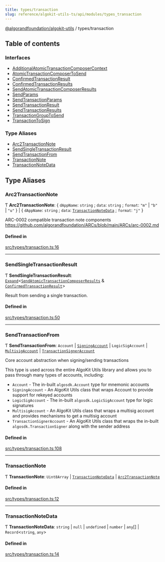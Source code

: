 ```yaml
---
title: types/transaction
slug: reference/algokit-utils-ts/api/modules/types_transaction
---
```

[@algorandfoundation/algokit-utils](/reference/algokit-utils-ts/api/overview) / types/transaction



## Table of contents

### Interfaces

- [AdditionalAtomicTransactionComposerContext](/reference/algokit-utils-ts/api/interfaces/types_transactionadditionalatomictransactioncomposercontext/)
- [AtomicTransactionComposerToSend](/reference/algokit-utils-ts/api/interfaces/types_transactionatomictransactioncomposertosend/)
- [ConfirmedTransactionResult](/reference/algokit-utils-ts/api/interfaces/types_transactionconfirmedtransactionresult/)
- [ConfirmedTransactionResults](/reference/algokit-utils-ts/api/interfaces/types_transactionconfirmedtransactionresults/)
- [SendAtomicTransactionComposerResults](/reference/algokit-utils-ts/api/interfaces/types_transactionsendatomictransactioncomposerresults/)
- [SendParams](/reference/algokit-utils-ts/api/interfaces/types_transactionsendparams/)
- [SendTransactionParams](/reference/algokit-utils-ts/api/interfaces/types_transactionsendtransactionparams/)
- [SendTransactionResult](/reference/algokit-utils-ts/api/interfaces/types_transactionsendtransactionresult/)
- [SendTransactionResults](/reference/algokit-utils-ts/api/interfaces/types_transactionsendtransactionresults/)
- [TransactionGroupToSend](/reference/algokit-utils-ts/api/interfaces/types_transactiontransactiongrouptosend/)
- [TransactionToSign](/reference/algokit-utils-ts/api/interfaces/types_transactiontransactiontosign/)

### Type Aliases

- [Arc2TransactionNote](#arc2transactionnote)
- [SendSingleTransactionResult](#sendsingletransactionresult)
- [SendTransactionFrom](#sendtransactionfrom)
- [TransactionNote](#transactionnote)
- [TransactionNoteData](#transactionnotedata)

## Type Aliases

### Arc2TransactionNote

Ƭ **Arc2TransactionNote**: \{ `dAppName`: `string` ; `data`: `string` ; `format`: ``"m"`` \| ``"b"`` \| ``"u"``  } \| \{ `dAppName`: `string` ; `data`: [`TransactionNoteData`](#transactionnotedata) ; `format`: ``"j"``  }

ARC-0002 compatible transaction note components https://github.com/algorandfoundation/ARCs/blob/main/ARCs/arc-0002.md

#### Defined in

[src/types/transaction.ts:16](https://github.com/algorandfoundation/algokit-utils-ts/blob/main/src/types/transaction.ts#L16)

___

### SendSingleTransactionResult

Ƭ **SendSingleTransactionResult**: [`Expand`](/reference/algokit-utils-ts/api/modules/types_expand/#expand)\<[`SendAtomicTransactionComposerResults`](/reference/algokit-utils-ts/api/interfaces/types_transactionsendatomictransactioncomposerresults/) & [`ConfirmedTransactionResult`](/reference/algokit-utils-ts/api/interfaces/types_transactionconfirmedtransactionresult/)\>

Result from sending a single transaction.

#### Defined in

[src/types/transaction.ts:50](https://github.com/algorandfoundation/algokit-utils-ts/blob/main/src/types/transaction.ts#L50)

___

### SendTransactionFrom

Ƭ **SendTransactionFrom**: `Account` \| [`SigningAccount`](/reference/algokit-utils-ts/api/classes/types_accountsigningaccount/) \| `LogicSigAccount` \| [`MultisigAccount`](/reference/algokit-utils-ts/api/classes/types_accountmultisigaccount/) \| [`TransactionSignerAccount`](/reference/algokit-utils-ts/api/interfaces/types_accounttransactionsigneraccount/)

Core account abstraction when signing/sending transactions

This type is used across the entire AlgoKit Utils library and allows you to pass through
many types of accounts, including:
* `Account` - The in-built `algosdk.Account` type for mnemonic accounts
* `SigningAccount` - An AlgoKit Utils class that wraps Account to provide support for rekeyed accounts
* `LogicSigAccount` - The in-built `algosdk.LogicSigAccount` type for logic signatures
* `MultisigAccount` - An AlgoKit Utils class that wraps a multisig account and provides mechanisms to get a multisig account
* `TransactionSignerAccount` - An AlgoKit Utils class that wraps the in-built `algosdk.TransactionSigner` along with the sender address

#### Defined in

[src/types/transaction.ts:108](https://github.com/algorandfoundation/algokit-utils-ts/blob/main/src/types/transaction.ts#L108)

___

### TransactionNote

Ƭ **TransactionNote**: `Uint8Array` \| [`TransactionNoteData`](#transactionnotedata) \| [`Arc2TransactionNote`](#arc2transactionnote)

#### Defined in

[src/types/transaction.ts:12](https://github.com/algorandfoundation/algokit-utils-ts/blob/main/src/types/transaction.ts#L12)

___

### TransactionNoteData

Ƭ **TransactionNoteData**: `string` \| ``null`` \| `undefined` \| `number` \| `any`[] \| `Record`\<`string`, `any`\>

#### Defined in

[src/types/transaction.ts:14](https://github.com/algorandfoundation/algokit-utils-ts/blob/main/src/types/transaction.ts#L14)